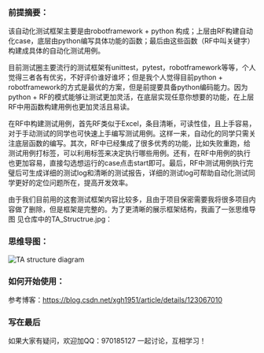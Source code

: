 ### 前提摘要：
该自动化测试框架主要是由robotframework + python 构成；上层由RF构建自动化case，底层由python编写具体功能的函数；最后由这些函数（RF中叫关键字）构建成具体的自动化测试用例。

目前测试圈主要流行的测试框架有unittest，pytest，robotframework等等，个人觉得三者各有优劣，不好评价谁好谁坏；但是我个人觉得目前python + robotframework的方式是最优的方案，但是前提要具备python编码能力。因为python + RF的模式能够让测试更加灵活，在底层实现任意你想要的功能，在上层RF中用函数构建用例也更加灵活且易读。

在RF中构建测试用例，首先RF类似于Excel，条目清晰，可读性佳，且上手容易，对于手动测试的同学也可快速上手编写测试用例。这样一来，自动化的同学只需关注底层函数的编写。其次，RF中已经集成了很多优秀的功能，比如失败重跑，给测试用例打标签，可以利用标签来决定执行哪些用例。还有，在RF中用例的执行也更加容易，直接勾选想运行的case点击start即可。最后，RF中测试用例执行完璧后可生成详细的测试log和清晰的测试报告，详细的测试log可帮助自动化测试同学更好的定位问题所在，提高开发效率。

由于我们目前用的这套测试框架内容比较多，且由于项目保密需要我将很多项目内容做了删除，但是框架是完整的。为了更清晰的展示框架结构，我画了一张思维导图 见仓库中的TA_Structrue.jpg：
### 思维导图：
![TA structure diagram](https://github.com/xgh321324/TA-Environment/blob/master/TA_structure_diagram.png)

### 如何开始使用：
参考博客：https://blog.csdn.net/xgh1951/article/details/123067010

### 写在最后
如果大家有疑问，欢迎加QQ：970185127 一起讨论，互相学习！


